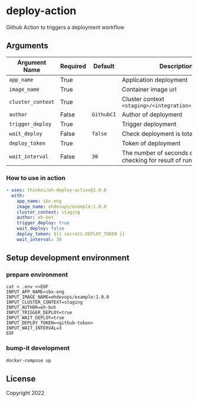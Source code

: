 # deploy-action
Github Action to triggers a deployment workflow

## Arguments

| Argument Name            | Required   | Default     | Description           |
| ---------------------    | ---------- | ----------- | --------------------- |
| `app_name` | True|  | Application deployment|
| `image_name`| True| | Container image url |
| `cluster_context`| True |  | Cluster context `<staging>/<integration>/<production>` |
| `author` | False | `GithubCI`| Author of deployment |
| `trigger_deploy` | True |  | Trigger deployment |
| `wait_deploy` | False | `false` | Check deployment is totally rolled out |
| `deploy_token` | True | | Token of deployment |
| `wait_interval` | False | `30` | The number of seconds delay between checking for result of run.|


### How to use in action

```yaml
- uses: thinkei/eh-deploy-action@1.0.0
  with:
    app_name: sbx-eng
    image_name: ehdevops/example:1.0.0
    cluster_context: staging
    author: eh-bot
    trigger_deploy: true
    wait_deploy: false
    deploy_token: ${{ secrets.DEPLOY_TOKEN }}
    wait_interval: 30
```


## Setup development environment
### prepare environment
```
cat > .env <<EOF
INPUT_APP_NAME=sbx-eng
INPUT_IMAGE_NAME=ehdevops/example:1.0.0
INPUT_CLUSTER_CONTEXT=staging
INPUT_AUTHOR=eh-bot
INPUT_TRIGGER_DEPLOY=true
INPUT_WAIT_DEPLOY=true
INPUT_DEPLOY_TOKEN=<github-token>
INPUT_WAIT_INTERVAL=3
EOF
```
### bump-it development
```sh
docker-compose up
```

## License
Copyright 2022

